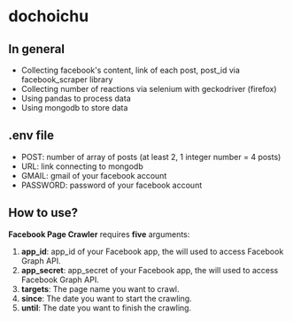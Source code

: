 # dochoichu

## In general
- Collecting facebook's content, link of each post, post_id via facebook_scraper library
- Collecting number of reactions via selenium with geckodriver (firefox)
- Using pandas to process data
- Using mongodb to store data

## .env file
- POST: number of array of posts (at least 2, 1 integer number = 4 posts)
- URL: link connecting to mongodb
- GMAIL: gmail of your facebook account
- PASSWORD: password of your facebook account

## How to use?

**Facebook Page Crawler** requires **five** arguments:

1. **app_id**: app_id of your Facebook app, the will used to access Facebook Graph API.
2. **app_secret**: app_secret of your Facebook app, the will used to access Facebook Graph API.
3. **targets**: The page name you want to crawl.
4. **since**: The date you want to start the crawling.
5. **until**: The date you want to finish the crawling.

